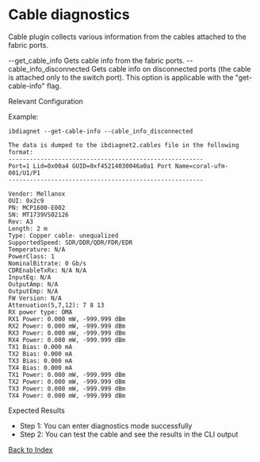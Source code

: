 # Cable diagnostics

Cable plugin collects various information from the cables attached to the fabric ports.

--get_cable_info	Gets cable info from the fabric ports.
--cable_info_disconnected	Gets cable info on disconnected ports (the cable is attached only to the switch port). This option is applicable with the "get-cable-info" flag.

Relevant Configuration

Example:

```
ibdiagnet --get-cable-info --cable_info_disconnected

The data is dumped to the ibdiagnet2.cables file in the following format:
-------------------------------------------------------
Port=1 Lid=0x00a4 GUID=0xf45214030046a0a1 Port Name=coral-ufm-001/U1/P1
-------------------------------------------------------

Vendor: Mellanox
OUI: 0x2c9
PN: MCP1600-E002
SN: MT1739VS02126
Rev: A3
Length: 2 m
Type: Copper cable- unequalized
SupportedSpeed: SDR/DDR/QDR/FDR/EDR
Temperature: N/A
PowerClass: 1
NominalBitrate: 0 Gb/s
CDREnableTxRx: N/A N/A
InputEq: N/A
OutputAmp: N/A
OutputEmp: N/A
FW Version: N/A
Attenuation(5,7,12): 7 8 13
RX power type: OMA
RX1 Power: 0.000 mW, -999.999 dBm
RX2 Power: 0.000 mW, -999.999 dBm
RX3 Power: 0.000 mW, -999.999 dBm
RX4 Power: 0.000 mW, -999.999 dBm
TX1 Bias: 0.000 mA
TX2 Bias: 0.000 mA
TX3 Bias: 0.000 mA
TX4 Bias: 0.000 mA
TX1 Power: 0.000 mW, -999.999 dBm
TX2 Power: 0.000 mW, -999.999 dBm
TX3 Power: 0.000 mW, -999.999 dBm
TX4 Power: 0.000 mW, -999.999 dBm
```

Expected Results

* Step 1: You can enter diagnostics mode successfully
* Step 2: You can test the cable and see the results in the CLI output

[Back to Index](../index.md)